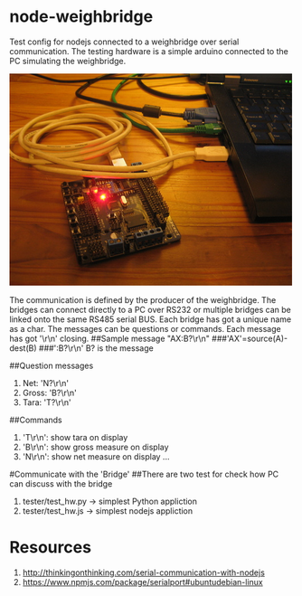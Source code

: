 # node-weighbridge
Test config for nodejs connected to a weighbridge over serial communication.
The testing hardware is a simple arduino connected to the PC simulating the weighbridge. 


<img src="https://github.com/jsheperd/node-weighbridge/blob/master/imgs/emulator_hw.jpg?raw=true"/>

The communication is defined by the producer of the weighbridge. The bridges can connect directly to a PC over RS232 or multiple bridges can be linked onto the same RS485 serial BUS. Each bridge has got a unique name as a char. The messages can be questions or commands.
Each message has got '\r\n' closing.
##Sample message  "AX:B?\r\n"
###'AX'=source(A)-dest(B)
###':B?\r\n'
B? is the message

##Question messages
1. Net: 'N?\r\n'
2. Gross: 'B?\r\n'
3. Tara: 'T?\r\n'

##Commands
1. 'T\r\n': show tara on display
2. 'B\r\n': show gross measure on display
3. 'N\r\n': show net measure on display
...


#Communicate with the 'Bridge'
##There are two test for check how PC can discuss with the bridge
1. tester/test_hw.py -> simplest Python appliction
2. tester/test_hw.js -> simplest nodejs appliction

# Resources
1. http://thinkingonthinking.com/serial-communication-with-nodejs
2. https://www.npmjs.com/package/serialport#ubuntudebian-linux
